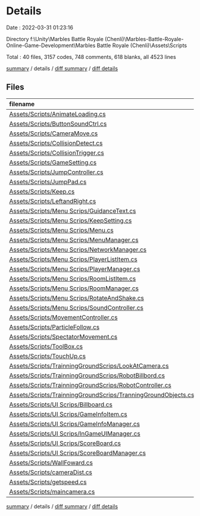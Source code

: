 # Details

Date : 2022-03-31 01:23:16

Directory f:\Unity\Marbles Battle Royale (Chenli)\Marbles-Battle-Royale-Online-Game-Development\Marbles Battle Royale (Chenli)\Assets\Scripts

Total : 40 files,  3157 codes, 748 comments, 618 blanks, all 4523 lines

[summary](results.md) / details / [diff summary](diff.md) / [diff details](diff-details.md)

## Files
| filename | language | code | comment | blank | total |
| :--- | :--- | ---: | ---: | ---: | ---: |
| [Assets/Scripts/AnimateLoading.cs](/Assets/Scripts/AnimateLoading.cs) | C# | 21 | 8 | 5 | 34 |
| [Assets/Scripts/ButtonSoundCtrl.cs](/Assets/Scripts/ButtonSoundCtrl.cs) | C# | 16 | 2 | 4 | 22 |
| [Assets/Scripts/CameraMove.cs](/Assets/Scripts/CameraMove.cs) | C# | 55 | 2 | 15 | 72 |
| [Assets/Scripts/CollisionDetect.cs](/Assets/Scripts/CollisionDetect.cs) | C# | 178 | 148 | 67 | 393 |
| [Assets/Scripts/CollisionTrigger.cs](/Assets/Scripts/CollisionTrigger.cs) | C# | 36 | 41 | 17 | 94 |
| [Assets/Scripts/GameSetting.cs](/Assets/Scripts/GameSetting.cs) | C# | 22 | 3 | 3 | 28 |
| [Assets/Scripts/JumpController.cs](/Assets/Scripts/JumpController.cs) | C# | 216 | 51 | 51 | 318 |
| [Assets/Scripts/JumpPad.cs](/Assets/Scripts/JumpPad.cs) | C# | 21 | 0 | 3 | 24 |
| [Assets/Scripts/Keep.cs](/Assets/Scripts/Keep.cs) | C# | 51 | 16 | 15 | 82 |
| [Assets/Scripts/LeftandRight.cs](/Assets/Scripts/LeftandRight.cs) | C# | 53 | 15 | 15 | 83 |
| [Assets/Scripts/Menu Scrips/GuidanceText.cs](/Assets/Scripts/Menu%20Scrips/GuidanceText.cs) | C# | 139 | 32 | 36 | 207 |
| [Assets/Scripts/Menu Scrips/KeepSetting.cs](/Assets/Scripts/Menu%20Scrips/KeepSetting.cs) | C# | 30 | 16 | 6 | 52 |
| [Assets/Scripts/Menu Scrips/Menu.cs](/Assets/Scripts/Menu%20Scrips/Menu.cs) | C# | 24 | 1 | 7 | 32 |
| [Assets/Scripts/Menu Scrips/MenuManager.cs](/Assets/Scripts/Menu%20Scrips/MenuManager.cs) | C# | 122 | 28 | 20 | 170 |
| [Assets/Scripts/Menu Scrips/NetworkManager.cs](/Assets/Scripts/Menu%20Scrips/NetworkManager.cs) | C# | 314 | 46 | 55 | 415 |
| [Assets/Scripts/Menu Scrips/PlayerListItem.cs](/Assets/Scripts/Menu%20Scrips/PlayerListItem.cs) | C# | 24 | 4 | 6 | 34 |
| [Assets/Scripts/Menu Scrips/PlayerManager.cs](/Assets/Scripts/Menu%20Scrips/PlayerManager.cs) | C# | 288 | 72 | 54 | 414 |
| [Assets/Scripts/Menu Scrips/RoomListItem.cs](/Assets/Scripts/Menu%20Scrips/RoomListItem.cs) | C# | 19 | 0 | 6 | 25 |
| [Assets/Scripts/Menu Scrips/RoomManager.cs](/Assets/Scripts/Menu%20Scrips/RoomManager.cs) | C# | 58 | 12 | 9 | 79 |
| [Assets/Scripts/Menu Scrips/RotateAndShake.cs](/Assets/Scripts/Menu%20Scrips/RotateAndShake.cs) | C# | 66 | 4 | 16 | 86 |
| [Assets/Scripts/Menu Scrips/SoundController.cs](/Assets/Scripts/Menu%20Scrips/SoundController.cs) | C# | 88 | 9 | 17 | 114 |
| [Assets/Scripts/MovementController.cs](/Assets/Scripts/MovementController.cs) | C# | 153 | 20 | 27 | 200 |
| [Assets/Scripts/ParticleFollow.cs](/Assets/Scripts/ParticleFollow.cs) | C# | 42 | 20 | 9 | 71 |
| [Assets/Scripts/SpectatorMovement.cs](/Assets/Scripts/SpectatorMovement.cs) | C# | 96 | 12 | 14 | 122 |
| [Assets/Scripts/ToolBox.cs](/Assets/Scripts/ToolBox.cs) | C# | 73 | 13 | 13 | 99 |
| [Assets/Scripts/TouchUp.cs](/Assets/Scripts/TouchUp.cs) | C# | 44 | 30 | 15 | 89 |
| [Assets/Scripts/TrainningGroundScrips/LookAtCamera.cs](/Assets/Scripts/TrainningGroundScrips/LookAtCamera.cs) | C# | 15 | 2 | 4 | 21 |
| [Assets/Scripts/TrainningGroundScrips/RobotBillbord.cs](/Assets/Scripts/TrainningGroundScrips/RobotBillbord.cs) | C# | 24 | 1 | 3 | 28 |
| [Assets/Scripts/TrainningGroundScrips/RobotController.cs](/Assets/Scripts/TrainningGroundScrips/RobotController.cs) | C# | 215 | 10 | 14 | 239 |
| [Assets/Scripts/TrainningGroundScrips/TranningGroundObjects.cs](/Assets/Scripts/TrainningGroundScrips/TranningGroundObjects.cs) | C# | 19 | 3 | 4 | 26 |
| [Assets/Scripts/UI Scrips/Billboard.cs](/Assets/Scripts/UI%20Scrips/Billboard.cs) | C# | 92 | 8 | 6 | 106 |
| [Assets/Scripts/UI Scrips/GameInfoItem.cs](/Assets/Scripts/UI%20Scrips/GameInfoItem.cs) | C# | 32 | 1 | 3 | 36 |
| [Assets/Scripts/UI Scrips/GameInfoManager.cs](/Assets/Scripts/UI%20Scrips/GameInfoManager.cs) | C# | 38 | 23 | 7 | 68 |
| [Assets/Scripts/UI Scrips/InGameUIManager.cs](/Assets/Scripts/UI%20Scrips/InGameUIManager.cs) | C# | 94 | 17 | 11 | 122 |
| [Assets/Scripts/UI Scrips/ScoreBoard.cs](/Assets/Scripts/UI%20Scrips/ScoreBoard.cs) | C# | 66 | 3 | 8 | 77 |
| [Assets/Scripts/UI Scrips/ScoreBoardManager.cs](/Assets/Scripts/UI%20Scrips/ScoreBoardManager.cs) | C# | 67 | 43 | 12 | 122 |
| [Assets/Scripts/WallFoward.cs](/Assets/Scripts/WallFoward.cs) | C# | 22 | 1 | 4 | 27 |
| [Assets/Scripts/cameraDist.cs](/Assets/Scripts/cameraDist.cs) | C# | 77 | 14 | 6 | 97 |
| [Assets/Scripts/getspeed.cs](/Assets/Scripts/getspeed.cs) | C# | 23 | 4 | 7 | 34 |
| [Assets/Scripts/maincamera.cs](/Assets/Scripts/maincamera.cs) | C# | 124 | 13 | 24 | 161 |

[summary](results.md) / details / [diff summary](diff.md) / [diff details](diff-details.md)